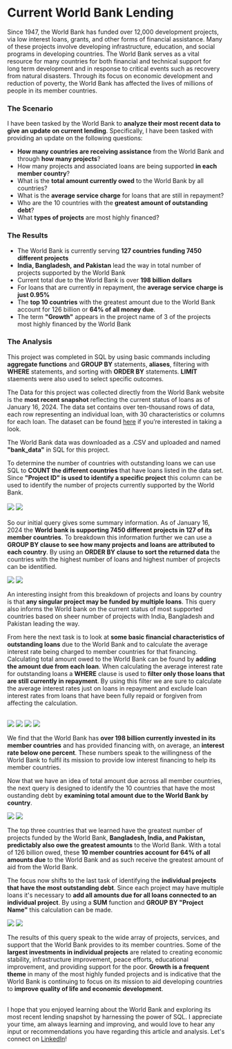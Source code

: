 # Current World Bank Lending

Since 1947, the World Bank has funded over 12,000 development projects, via low interest loans, grants, and other forms of financial assistance. Many of these projects involve developing infrastructure, education, and social programs in developing countries. The World Bank serves as a vital resource for many countries for both financial and technical support for long term development and in response to critical events such as recovery from natural disasters. Through its focus on economic development and reduction of poverty, the World Bank has affected the lives of millions of people in its member countries. 

### The Scenario

I have been tasked by the World Bank to **analyze their most recent data to give an update on current lending**. Specifically, I have been tasked with providing an update on the following questions:
 
- **How many countries are receiving assistance** from the World Bank and through **how many projects**?
- How many projects and associated loans are being supported **in each member country**? 
- What is the **total amount currently owed** to the World Bank by all countries?
- What is the **average service charge** for loans that are still in repayment?
- Who are the 10 countries with the **greatest amount of outstanding debt**?
- What **types of projects** are most highly financed?

### The Results

- The World Bank is currently serving **127 countries funding 7450 different projects**
- **India, Bangladesh, and Pakistan** lead the way in total number of projects supported by the World Bank
- Current total due to the World Bank is over **198 billion dollars**
- For loans that are currently in repayment, the **average service charge is just 0.95%**
- The **top 10 countries** with the greatest amount due to the World Bank account for 126 billion or **64% of all money due**.
- The term **"Growth"** appears in the project name of 3 of the projects most highly financed by the World Bank

### The Analysis

This project was completed in SQL by using basic commands including **aggregate functions** and **GROUP BY** statements, **aliases**, filtering with **WHERE** statements, and sorting with **ORDER BY** statements. **LIMIT** staements were also used to select specific outcomes.

The Data for this project was collected directly from the World Bank website is the **most recent snapshot** reflecting the current status of loans as of January 16, 2024. The data set contains over ten-thousand rows of data, each row representing an individual loan, with 30 characteristics or columns for each loan.  The dataset can be found [here](https://finances.worldbank.org/Loans-and-Credits/IDA-Statement-of-Credits-and-Grants-Latest-Availab/ebmi-69yj/about_data) if you’re interested in taking a look. 

The World Bank data was downloaded as a .CSV and uploaded and named **"bank_data"** in SQL for this project.

To determine the number of countries with outstanding loans we can use SQL to **COUNT the different countries** that have loans listed in the data set. Since **"Project ID" is used to identify a specific project** this column can be used to identify the number of projects currently supported by the World Bank. 
<br/><br/>
<img src="images/SQL Project Query 1.png?raw=true"/>
<img src="images/SQL Project Result 1.png?raw=true"/>
<br/><br/>
So our initial query gives some summary information. As of January 16, 2024 the **World bank is supporting 7450 different projects in 127 of its member countries**. To breakdown this information further we can use a **GROUP BY clause to see how many projects and loans are attributed to each country**. By using an **ORDER BY clause to sort the returned data** the countries with the highest number of loans and highest number of projects can be identified.

<img src="images/SQL Project Query 2.png?raw=true"/>
<img src="images/SQL Project Result 2.png?raw=true"/>

An interesting insight from this breakdown of projects and loans by country is that **any singular project may be funded by multiple loans**. This query also informs the World bank on the current status of most supported countries based on sheer number of projects with India, Bangladesh and Pakistan leading the way.

From here the next task is to look at **some basic financial characteristics of outstanding loans** due to the World Bank and to calculate the average interest rate being charged to member countries for that financing. Calculating total amount owed to the World Bank can be found by **adding the amount due from each loan**. When calculating the average interest rate for outstanding loans a **WHERE** clause is used to **filter only those loans that are still currently in repayment**. By using this filter we are sure to calculate the average interest rates just on loans in repayment and exclude loan interest rates from loans that have been fully repaid or forgiven from affecting the calculation.
<br/><br/>

<img src="images/SQL Project Query 3.png?raw=true"/>
<img src="images/SQL Project Result 3a.png?raw=true"/>
<img src="images/SQL Project Query 4.png?raw=true"/>
<img src="images/SQL Project Result 4a.png?raw=true"/>

We find that the World Bank has **over 198 billion currently invested in its member countries** and has provided financing with, on average, an **interest rate below one percent**. These numbers speak to the willingness of the World Bank to fulfil its mission to provide low interest financing to help its member countries.

Now that we have an idea of total amount due across all member countries, the next query is designed to identify the 10 countries that have the most oustanding debt by **examining total amount due to the World Bank by country**.

<img src="images/SQL Project Query 5.png?raw=true"/>
<img src="images/SQL Project Result 5b.png?raw=true"/>

The top three countries that we learned have the greatest number of projects funded by the World Bank, **Bangladesh, India, and Pakistan, predictably also owe the greatest amounts** to the World Bank. With a total of 126 billion owed, these **10 member countries account for 64% of all amounts due** to the World Bank and as such receive the greatest amount of aid from the World Bank.

The focus now shifts to the last task of identifying the **individual projects that have the most outstanding debt**. Since each project may have multiple loans it's necessary to **add all amounts due for all loans connected to an individual project**. By using a **SUM** function and **GROUP BY "Project Name"** this calculation can be made.  

<img src="images/SQL Project Query 6a.png?raw=true"/>
<img src="images/SQL Project Result 6a.png?raw=true"/>

The results of this query speak to the wide array of projects, services, and support that the World Bank provides to its member countries. Some of the **largest investments in individual projects** are related to creating economic stability, infrastructure improvement, peace efforts, educational improvement, and providing support for the poor. **Growth is a frequent theme** in many of the most highly funded projects and is indicative that the World Bank is continuing to focus on its mission to aid developing countries to **improve quality of life and economic development**.
<br/><br/>

I hope that you enjoyed learning about the World Bank and exploring its most recent lending snapshot by harnessing the power of SQL. I appreciate your time, am always learning and improving, and would love to hear any input or recommendations you have regarding this article and analysis. Let's connect on [LinkedIn](https://www.linkedin.com/in/andrewschenk-pt-mba/)!







